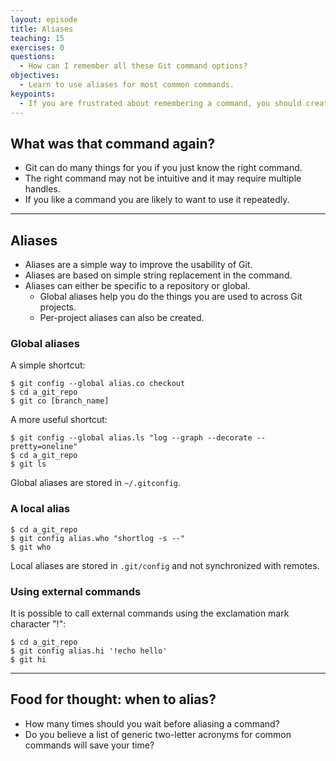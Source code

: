 ```yaml
---
layout: episode
title: Aliases
teaching: 15
exercises: 0
questions:
  - How can I remember all these Git command options?
objectives:
  - Learn to use aliases for most common commands.
keypoints:
  - If you are frustrated about remembering a command, you should create an alias.
---
```


## What was that command again?

- Git can do many things for you if you just know the right command.
- The right command may not be intuitive and it may require multiple handles.
- If you like a command you are likely to want to use it repeatedly.

---

## Aliases

- Aliases are a simple way to improve the usability of Git.
- Aliases are based on simple string replacement in the command.
- Aliases can either be specific to a repository or global.
  - Global aliases help you do the things you are used to across Git projects.
  - Per-project aliases can also be created.


### Global aliases

A simple shortcut:

```shell
$ git config --global alias.co checkout
$ cd a_git_repo
$ git co [branch_name]
```

A more useful shortcut:

```shell
$ git config --global alias.ls "log --graph --decorate --pretty=oneline"
$ cd a_git_repo
$ git ls
```

Global aliases are stored in `~/.gitconfig`.


### A local alias

```shell
$ cd a_git_repo
$ git config alias.who "shortlog -s --"
$ git who
```

Local aliases are stored in `.git/config` and not synchronized with remotes.


### Using external commands

It is possible to call external commands using the exclamation mark character "!":

```shell
$ cd a_git_repo
$ git config alias.hi '!echo hello'
$ git hi
```

---

## Food for thought: when to alias?

- How many times should you wait before aliasing a command?
- Do you believe a list of generic two-letter acronyms for common commands will
  save your time?
